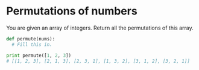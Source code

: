 # Permutations of numbers

You are given an array of integers. Return all the permutations of this array.

```python
def permute(nums):
  # Fill this in.

print permute([1, 2, 3])
# [[1, 2, 3], [2, 1, 3], [2, 3, 1], [1, 3, 2], [3, 1, 2], [3, 2, 1]]
```
